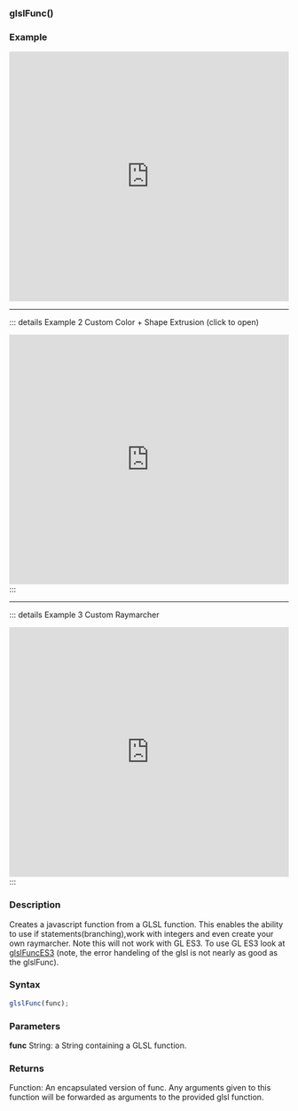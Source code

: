 ### glslFunc()

### Example

<iframe width="100%" height="450px" src="https://shaderpark.netlify.com/sculpture/-N01zT0sQ9alzTaxVDgG?example=true&embed=true" frameborder="0"></iframe>

---

::: details Example 2 Custom Color + Shape Extrusion (click to open)
<iframe width="100%" height="450px" src="https://shaderpark.netlify.com/sculpture/-N08hC7qDfxdQX9K91XY?embed=true&example=true" frameborder="0"></iframe>
:::

---

::: details Example 3 Custom Raymarcher
<iframe width="100%" height="450px" src="https://shaderpark.netlify.com/sculpture/-N08gr2FStcIFmTFOyKL?embed=true&example=true" frameborder="0"></iframe>
:::



### Description
Creates a javascript function from a GLSL function. This enables the ability to use if statements(branching),work with integers and even create your own raymarcher. Note this will not work with GL ES3. To use GL ES3 look at [glslFuncES3](/references-js/glsl/glslFuncES3.html) (note, the error handeling of the glsl is not nearly as good as the glslFunc).

### Syntax
```js
glslFunc(func);
```

### Parameters
**func** String: a String containing a GLSL function.

### Returns
Function: An encapsulated version of func. Any arguments given to this function will be forwarded as arguments to the provided glsl function.
